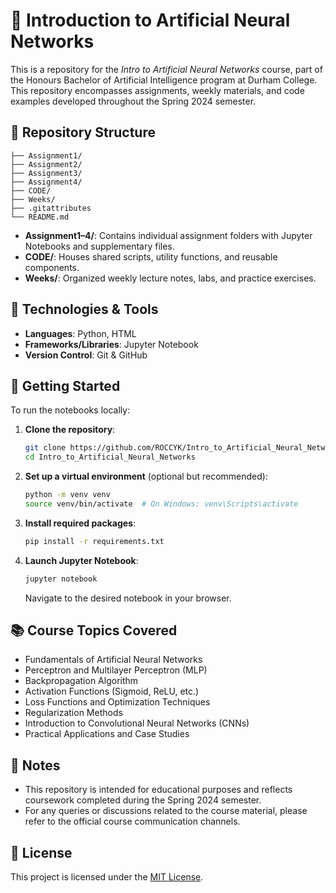 # 🧠 Introduction to Artificial Neural Networks

This is a repository for the *Intro to Artificial Neural Networks* course, part of the Honours Bachelor of Artificial Intelligence program at Durham College. This repository encompasses assignments, weekly materials, and code examples developed throughout the Spring 2024 semester.

## 📁 Repository Structure

```
├── Assignment1/
├── Assignment2/
├── Assignment3/
├── Assignment4/
├── CODE/
├── Weeks/
├── .gitattributes
└── README.md
```

- **Assignment1–4/**: Contains individual assignment folders with Jupyter Notebooks and supplementary files.
- **CODE/**: Houses shared scripts, utility functions, and reusable components.
- **Weeks/**: Organized weekly lecture notes, labs, and practice exercises.

## 🧰 Technologies & Tools

- **Languages**: Python, HTML
- **Frameworks/Libraries**: Jupyter Notebook
- **Version Control**: Git & GitHub

## 🚀 Getting Started

To run the notebooks locally:

1. **Clone the repository**:

   ```bash
   git clone https://github.com/ROCCYK/Intro_to_Artificial_Neural_Networks.git
   cd Intro_to_Artificial_Neural_Networks
   ```

2. **Set up a virtual environment** (optional but recommended):

   ```bash
   python -m venv venv
   source venv/bin/activate  # On Windows: venv\Scripts\activate
   ```

3. **Install required packages**:

   ```bash
   pip install -r requirements.txt
   ```

4. **Launch Jupyter Notebook**:

   ```bash
   jupyter notebook
   ```

   Navigate to the desired notebook in your browser.

## 📚 Course Topics Covered

- Fundamentals of Artificial Neural Networks
- Perceptron and Multilayer Perceptron (MLP)
- Backpropagation Algorithm
- Activation Functions (Sigmoid, ReLU, etc.)
- Loss Functions and Optimization Techniques
- Regularization Methods
- Introduction to Convolutional Neural Networks (CNNs)
- Practical Applications and Case Studies

## 📌 Notes

- This repository is intended for educational purposes and reflects coursework completed during the Spring 2024 semester.
- For any queries or discussions related to the course material, please refer to the official course communication channels.

## 📄 License

This project is licensed under the [MIT License](LICENSE).
